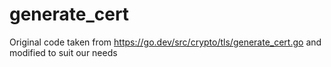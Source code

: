 # generate_cert
Original code taken from https://go.dev/src/crypto/tls/generate_cert.go and modified to suit our needs

